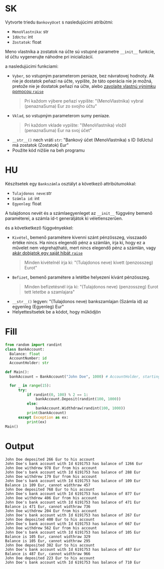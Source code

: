 # SK
Vytvorte triedu `BankovyUcet` s nasledujúcimi atribútmi:
- `MenoVlastnika`: str
- `IdUctu`: int
- `Zostatok`: float

Meno vlastníka a zostatok na účte sú vstupné parametre `__init__` funkcie, id účtu vygenerujte náhodne pri inicializácií. 

a nasledujúcimi funkciami:
- `Vyber`, so vstupným parameterom peniaze, bez návratovej hodnoty. Ak nie je dostatok peňazí na účte, vypíšte, že táto operácia nie je možná, pretože nie je dostatok peňazí na účte, alebo [zavolajte vlastnú výnimku pomocou `raise`](https://github.com/SpsKnSK/api/blob/main/Lessons_sk/08_try_format_ternary_sk.md#try-except-finally)
  > Pri každom výbere peňazí vypíšte: "(MenoVlastnika) vybral (penaznaSuma) Eur zo svojho účtu"
- `Vklad`, so vstupným parameterom sumy peniaze.
  > Pri každom vklade vypíšte: "(MenoVlastnika) vložil (penaznaSuma) Eur na svoj účet"
- `__str__()` nech vráti `str`: "Bankový účet (MenoVlastnika) s ID (IdUctu) má zostatok (Zostatok) Eur"
- Použite kód nižšie na beh programu

# HU
Készítsetek egy `Bankszámla` osztályt a következő attribútumokkal:
- `Tulajdonos neve`:str
- `Számla id`: int
- `Egyenleg`: float

A tulajdonos nevét és a számlaegyenleget az `__init__` függvény bemenő paraméterei, a számla id-t generáljátok ki véletlenszerűen.

és a követketkező függvényekkel:
- `Kivétel`, bemenő paramétere kivenni szánt pénzösszeg, visszaadó értéke nincs. Ha nincs elegendő pénz a számlán, írja ki, hogy ez a művelet nem végrehajtható, mert nincs elegendő pénz a számlán, vagy [akár dobjatok egy saját hibát `raise`](https://github.com/SpsKnSK/api/blob/main/Lessons_hu/08_try_format_ternary_hu.md#try-except-finally)
  > Minden kivételnél írja ki: "(Tulajdonos neve) kivett (penzosszeg) Eurot"
- `Befizet`, bemenő paramétere a letétbe helyezeni kívánt pénzösszeg.
  >Minden befizetésnél írja ki: "(Tulajdonos neve) (penzosszeg) Eurot tett letetbe a szamlajara"
- `__str__()` legyen: "(Tulajdonos neve) bankszamlajan (Számla id) az egyenleg (Egyenleg) Eur"
- Helyettesítsetek be a kódot, hogy működjön
# Fill

```py
from random import randint
class BankAccount:
  Balance: float
  AccountNumber: id
  AccountHolder: str
	
def Main():
  bankAccount = BankAccount("John Doe", 1000) # AccountHolder, starting balance

  for _ in range(15):
      try:
          if randint(0, 100) % 2 == 1:
              bankAccount.Deposit(randint(100, 1000))
          else:
              bankAccount.Widthdraw(randint(100, 1000))
          print(bankAccount)
      except Exception as ex:
          print(ex)
Main()

```

# Output

```
John Doe deposited 266 Eur to his account
John Doe's bank account with Id 6191753 has balance of 1266 Eur
John Doe withdrew 978 Eur from his account
John Doe's bank account with Id 6191753 has balance of 288 Eur
John Doe withdrew 179 Eur from his account
John Doe's bank account with Id 6191753 has balance of 109 Eur
Balance is 109 Eur, cannot widthraw 457
John Doe deposited 768 Eur to his account
John Doe's bank account with Id 6191753 has balance of 877 Eur
John Doe withdrew 406 Eur from his account
John Doe's bank account with Id 6191753 has balance of 471 Eur
Balance is 471 Eur, cannot widthraw 736
John Doe withdrew 204 Eur from his account
John Doe's bank account with Id 6191753 has balance of 267 Eur
John Doe deposited 400 Eur to his account
John Doe's bank account with Id 6191753 has balance of 667 Eur
John Doe withdrew 562 Eur from his account
John Doe's bank account with Id 6191753 has balance of 105 Eur
Balance is 105 Eur, cannot widthraw 329
Balance is 105 Eur, cannot widthraw 295
John Doe deposited 382 Eur to his account
John Doe's bank account with Id 6191753 has balance of 487 Eur
Balance is 487 Eur, cannot widthraw 966
John Doe deposited 223 Eur to his account
John Doe's bank account with Id 6191753 has balance of 710 Eur
```
